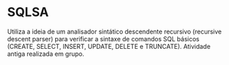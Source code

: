 # SQLSA

Utiliza a ideia de um analisador sintático descendente recursivo (recursive descent parser) para verificar a sintaxe de comandos SQL básicos (CREATE, SELECT, INSERT, UPDATE, DELETE e TRUNCATE). Atividade antiga realizada em grupo.
